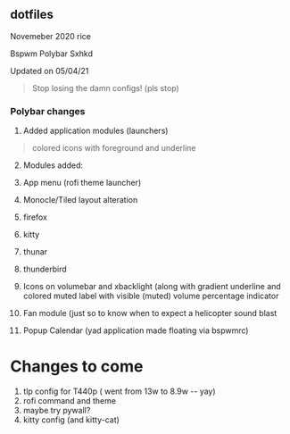 ## dotfiles

Novemeber 2020 rice

Bspwm
Polybar
Sxhkd 

Updated on 05/04/21 

>Stop losing the damn configs! (pls stop)

### Polybar changes

1.  Added application modules (launchers)
  > colored icons with foreground and underline

2. Modules added:
  2. App menu (rofi theme launcher)
  2. Monocle/Tiled layout alteration
  2. firefox
  2. kitty
  2. thunar
  2. thunderbird

3. Icons on volumebar and xbacklight (along with gradient underline and colored muted label with visible (muted) volume percentage indicator
4. Fan module (just so to know when to expect a helicopter sound blast
5. Popup Calendar (yad application made floating via bspwmrc)

# Changes to come
1. tlp config for T440p ( went from 13w to 8.9w -- yay)
2. rofi command and theme
3. maybe try pywall?
4. kitty config (and kitty-cat)
